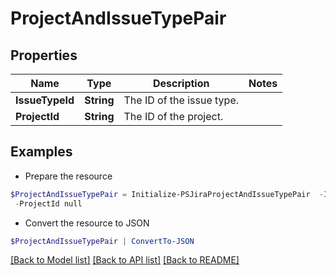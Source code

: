 # ProjectAndIssueTypePair
## Properties

Name | Type | Description | Notes
------------ | ------------- | ------------- | -------------
**IssueTypeId** | **String** | The ID of the issue type. | 
**ProjectId** | **String** | The ID of the project. | 

## Examples

- Prepare the resource
```powershell
$ProjectAndIssueTypePair = Initialize-PSJiraProjectAndIssueTypePair  -IssueTypeId null `
 -ProjectId null
```

- Convert the resource to JSON
```powershell
$ProjectAndIssueTypePair | ConvertTo-JSON
```

[[Back to Model list]](../README.md#documentation-for-models) [[Back to API list]](../README.md#documentation-for-api-endpoints) [[Back to README]](../README.md)

